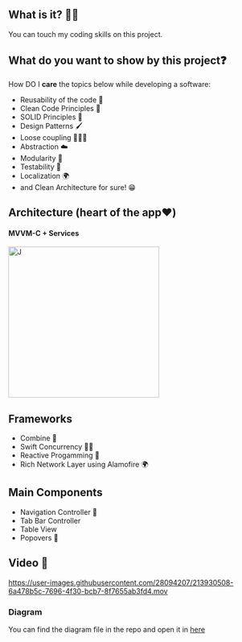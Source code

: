 ## What is it? 🙋🏻

You can touch my coding skills on this project.


## What do you want to show by this project❓

How DO I **care** the topics below while developing a software:

* Reusability of the code 🔁
* Clean Code Principles 🧼
* SOLID Principles 🥰
* Design Patterns 🖌
* Loose coupling 🙇🏻‍♂️
* Abstraction ☁️
* Modularity 🧱
* Testability 🧪
* Localization 🌍
* and Clean Architecture for sure! 😁

## Architecture (heart of the app❤️)
#### MVVM-C + Services


<img src="https://github.com/mamadfrhi/TransactionsMonitor/assets/28094207/72bb33f2-2fe5-4b7d-8af1-13fd57c9edd9" alt="J" width="300"/>



## Frameworks
* Combine 👀
* Swift Concurrency 🤞🏼
* Reactive Progamming 👀
* Rich Network Layer using Alamofire 🌍

## Main Components
* Navigation Controller 🧭
* Tab Bar Controller 
* Table View 
* Popovers 🍾


## Video 🎥


https://user-images.githubusercontent.com/28094207/213930508-6a478b5c-7696-4f30-bcb7-8f7655ab3fd4.mov






### Diagram
You can find the diagram file in the repo and open it in [here](architecture_diagram.drawio) 
